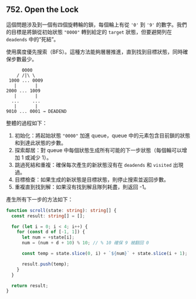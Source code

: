 ## 752. Open the Lock

這個問題涉及到一個有四個旋轉輪的鎖，每個輪上有從 `'0'` 到 `'9'` 的數字。我們的目標是將鎖從初始狀態 `"0000"` 轉到給定的 `target` 狀態，但要避開列在 `deadends` 中的“死結”。

使用廣度優先搜索（BFS）。這種方法能夠層層推進，直到找到目標狀態，同時確保步數最少。

```
      0000
    / /|\ \
 1000 ... 0009
   |       |
2000 ... 1009
   |       |
  ...     ...
   |       |
9010 ... 0001 → DEADEND
```

整體的過程如下：

1. 初始化：將起始狀態 `"0000"` 加進 queue，queue 中的元素包含目前鎖的狀態和到達此狀態的步數。
2. 探索鄰居：對 queue 中每個狀態生成所有可能的下一步狀態（每個輪可以增加 1 或減少 1）。
3. 跳過死結和重複：確保每次產生的新狀態沒有在 `deadends` 和 `visited` 出現過。
4. 目標檢查：如果生成的新狀態是目標狀態，則停止搜索並返回步數。
5. 重複直到找到解：如果沒有找到解且隊列耗盡，則返回 -1。

產生所有下一步的方法如下：

```ts
function scroll(state: string): string[] {
  const result: string[] = [];

  for (let i = 0; i < 4; i++) {
    for (const d of [-1, 1]) {
      let num = +state[i];
      num = (num + d + 10) % 10; // % 10 確保 9 被翻回 0

      const temp = state.slice(0, i) + `${num}` + state.slice(i + 1);

      result.push(temp);
    }
  }

  return result;
}
```
